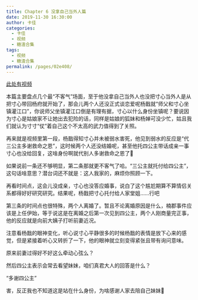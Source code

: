 ```yaml
---
title: Chapter 6 没拿自己当外人篇
date: 2019-11-30 16:30:00
author: 卡佳
categories: 
  - 卡佳
  - 视频
  - 糖渣合集
tags: 
  - 视频
  - 糖渣合集
permalink: /pages/02e408/
---
```


[此处有视频](/vid/kajia/chap_6.mp4)<!-- more -->

本篇主要盘点几个最“不客气”场面，至于他没拿自己当外人也没把寸心当外人是从把寸心带回杨府就开始了，那会儿两个人还没正式谈恋爱呢杨戬就“师父和寸心坐镇灌江口”，你说师父坐镇灌江口倒是有理有据，寸心以什么身份坐镇呢？要说因为寸心是姑娘家不让她出去犯险的话，同样是姑娘的狐妹和杨婵可没少忙，姑且我们就认为寸寸“仗”着自己这个不太高的武力值得到了关照。

再来就是视频里第一段，杨戬得知寸心并未被弱水害死，他见到弱水的反应是“代三公主多谢救命之恩”，这时候两个人还没结婚呢，甚至他托四公主带话成亲一事寸心也没给回复，这啥身份啊就代别人多谢救命之恩了🌚

如果说前一条还不够明显，第二条那就更不客气了哈。“三公主就托付给四公主”，这句话啥意思？潜台词还不就是：这人我家的，麻烦你照顾一下。

再看时间点，这会儿没成亲，寸心也没答应婚事，说白了这个尴尬期算不算情侣关系都得好好研究研究。结果呢，杨戬把寸心托付给人家堂姐……行吧

第三条的时间点也很特殊，两个人离婚了。暂且不论离婚原因是什么，楠郡事件应该是上任伊始，等于说这是在离婚之后第一次见到四公主，两个人刚商量完正事，他的反应就是向前大姨子打听前妻近况。

注意看杨戬的眼神变化，听心说寸心平静很多的时候杨戬的表情是放下心来的感觉，但是紧接着听心又转折了一下，他的眼神就立刻变得紧张且带有询问意味。

原来前妻过得好不好这么牵动心弦么？

然后四公主表示会常去看望妹妹，咱们真君大人的回答是什么？

“多谢四公主”

害，反正我也不知道这是站在什么身份，为啥感谢人家去陪自己妹妹🤫
